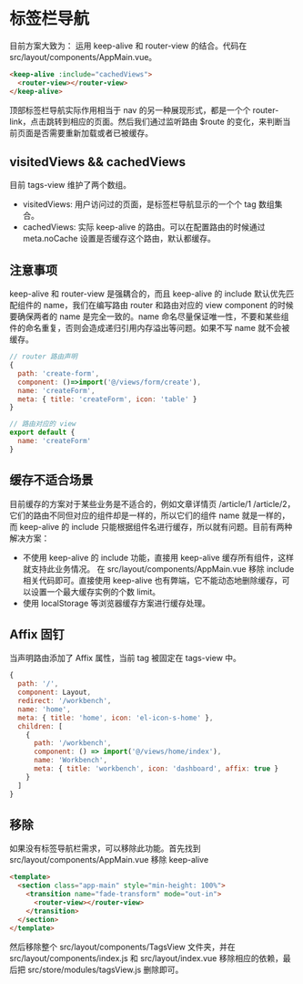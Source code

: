 # 标签栏导航

目前方案大致为： 运用 keep-alive 和 router-view 的结合。代码在 src/layout/components/AppMain.vue。

```html
<keep-alive :include="cachedViews">
  <router-view></router-view>
</keep-alive>
```

顶部标签栏导航实际作用相当于 nav 的另一种展现形式，都是一个个 router-link，点击跳转到相应的页面。然后我们通过监听路由 $route 的变化，来判断当前页面是否需要重新加载或者已被缓存。

## visitedViews && cachedViews

目前 tags-view 维护了两个数组。

- visitedViews: 用户访问过的页面，是标签栏导航显示的一个个 tag 数组集合。
- cachedViews: 实际 keep-alive 的路由。可以在配置路由的时候通过 meta.noCache 设置是否缓存这个路由，默认都缓存。

## 注意事项

keep-alive 和 router-view 是强耦合的，而且 keep-alive 的 include 默认优先匹配组件的 name，我们在编写路由 router 和路由对应的 view component 的时候要确保两者的 name 是完全一致的。name 命名尽量保证唯一性，不要和某些组件的命名重复，否则会造成递归引用内存溢出等问题。如果不写 name 就不会被缓存。

```js
// router 路由声明
{
  path: 'create-form',
  component: ()=>import('@/views/form/create'),
  name: 'createForm',
  meta: { title: 'createForm', icon: 'table' }
}
```

```js
// 路由对应的 view
export default {
  name: 'createForm'
}
```

## 缓存不适合场景

目前缓存的方案对于某些业务是不适合的，例如文章详情页 /article/1 /article/2，它们的路由不同但对应的组件却是一样的，所以它们的组件 name 就是一样的，而 keep-alive 的 include 只能根据组件名进行缓存，所以就有问题。目前有两种解决方案：

- 不使用 keep-alive 的 include 功能，直接用 keep-alive 缓存所有组件，这样就支持此业务情况。 在 src/layout/components/AppMain.vue 移除 include 相关代码即可。直接使用 keep-alive 也有弊端，它不能动态地删除缓存，可以设置一个最大缓存实例的个数 limit。
- 使用 localStorage 等浏览器缓存方案进行缓存处理。

## Affix 固钉

当声明路由添加了 Affix 属性，当前 tag 被固定在 tags-view 中。

```js
{
  path: '/',
  component: Layout,
  redirect: '/workbench',
  name: 'home',
  meta: { title: 'home', icon: 'el-icon-s-home' },
  children: [
    {
      path: '/workbench',
      component: () => import('@/views/home/index'),
      name: 'Workbench',
      meta: { title: 'workbench', icon: 'dashboard', affix: true }
    }
  ]
}
```

## 移除

如果没有标签导航栏需求，可以移除此功能。首先找到 src/layout/components/AppMain.vue 移除 keep-alive

```html
<template>
  <section class="app-main" style="min-height: 100%">
    <transition name="fade-transform" mode="out-in">
      <router-view></router-view>
    </transition>
  </section>
</template>
```

然后移除整个 src/layout/components/TagsView 文件夹，并在 src/layout/components/index.js 和 src/layout/index.vue 移除相应的依赖，最后把 src/store/modules/tagsView.js 删除即可。
